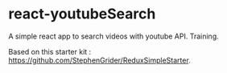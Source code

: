 # react-youtubeSearch

A simple react app to search videos with youtube API. Training.

Based on this starter kit : https://github.com/StephenGrider/ReduxSimpleStarter.
